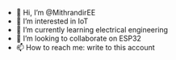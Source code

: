 - 👋 Hi, I’m @MithrandirEE
- 👀 I’m interested in IoT
- 🌱 I’m currently learning electrical engineering
- 💞️ I’m looking to collaborate on ESP32
- 📫 How to reach me: write to this account

<!---
MithrandirEE/MithrandirEE is a ✨ special ✨ repository because its `README.md` (this file) appears on your GitHub profile.
You can click the Preview link to take a look at your changes.
--->
